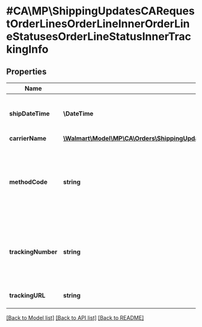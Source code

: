 # #CA\MP\ShippingUpdatesCARequestOrderLinesOrderLineInnerOrderLineStatusesOrderLineStatusInnerTrackingInfo

## Properties

Name | Type | Description | Notes
------------ | ------------- | ------------- | -------------
**shipDateTime** | **\DateTime** | The date the package was shipped |
**carrierName** | [**\Walmart\Model\MP\CA\Orders\ShippingUpdatesCARequestOrderLinesOrderLineInnerOrderLineStatusesOrderLineStatusInnerTrackingInfoCarrierName**](ShippingUpdatesCARequestOrderLinesOrderLineInnerOrderLineStatusesOrderLineStatusInnerTrackingInfoCarrierName.md) |  |
**methodCode** | **string** | The shipping method. Can be one of the following: Standard, Express, Oneday, or Freight |
**trackingNumber** | **string** | The shipment tracking number required for all non-Lettermail shipments |
**trackingURL** | **string** | The URL for tracking the shipment | [optional]


[[Back to Model list]](../) [[Back to API list]](../../Api/CA/MP) [[Back to README]](../../README.md)
